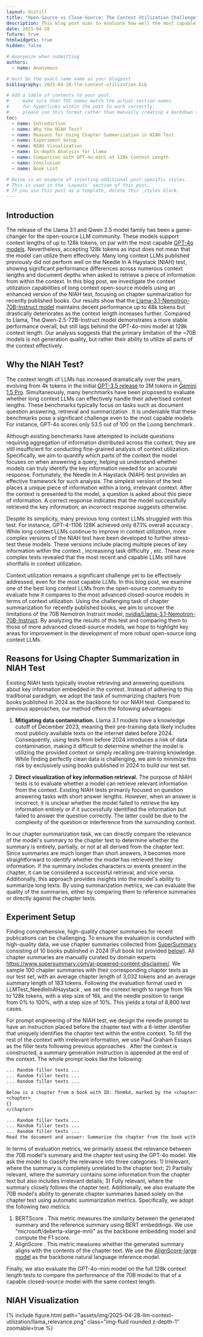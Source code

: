 ```yaml
---
layout: distill
title: "Open-Source vs Close-Source: The Context Utilization Challenge"
description: This blog post aims to evaluate how well the most capable open-source long context large language models (LLMs) utilize context, using the Needle In A Haystack test. We adopt the task of chapter summarization for recently published books to minimize data contamination while ensuring a challenging test. Our results show that open-source models still has room to improve in context utilization compared to close-source models.
date: 2025-04-28
future: true
htmlwidgets: true
hidden: false

# Anonymize when submitting
authors:
  - name: Anonymous

# must be the exact same name as your blogpost
bibliography: 2025-04-28-llm-context-utilization.bib  

# Add a table of contents to your post.
#   - make sure that TOC names match the actual section names
#     for hyperlinks within the post to work correctly. 
#   - please use this format rather than manually creating a markdown table of contents.
toc:
  - name: Introduction
  - name: Why the NIAH Test?
  - name: Reasons for Using Chapter Summarization in NIAH Test
  - name: Experiment Setup
  - name: NIAH Visualization
  - name: In-depth Analysis for Llama
  - name: Comparison with GPT-4o-mini at 128k Context Length
  - name: Conclusion
  - name: Book List

# Below is an example of injecting additional post-specific styles.
# This is used in the 'Layouts' section of this post.
# If you use this post as a template, delete this _styles block.
---
```


## Introduction

The release of the Llama 3.1 <d-cite key="dubey2024llama3herdmodels"></d-cite> and Qwen 2.5 model family <d-cite key="qwen2025qwen25technicalreport"></d-cite> has been a game-changer for the open-source LLM community. These models support context lengths of up to 128k tokens, on par with the most capable [GPT-4o models](https://openai.com/index/hello-gpt-4o/). Nevertheless, accepting 128k tokens as input does not mean that the model can utilize them effectively. Many long context LLMs published previously did not perform well on the Needle In A Haystack (NIAH) test, showing significant performance differences across numerous context lengths and document depths when asked to retrieve a piece of information from within the context. In this blog post, we investigate the context utilization capabilities of long context open-source models using an enhanced version of the NIAH test, focusing on chapter summarization for recently published books. Our results show that the [Llama-3.1-Nemotron-70B-Instruct model](https://huggingface.co/nvidia/Llama-3.1-Nemotron-70B-Instruct-HF) maintains decent performance up to 48k tokens but drastically deteriorates as the context length increases further. Compared to Llama, The Qwen-2.5-72B-Instruct model demonstrates a more stable performance overall, but still lags behind the GPT-4o-mini model at 128k context length. Our analysis suggests that the primary limitation of the ~70B models is not generation quality, but rather their ability to utilize all parts of the context effectively.

## Why the NIAH Test?

The context length of LLMs has increased dramatically over the years, evolving from 4k tokens in the initial [GPT-3.5 release](https://openai.com/index/chatgpt/) to 2M tokens in [Gemini 1.5 Pro](https://ai.google.dev/gemini-api/docs/long-context). Simultaneously, many benchmarks have been proposed to evaluate whether long context LLMs can effectively handle their advertised context lengths. These benchmarks typically focus on tasks such as document question answering, retrieval and summarization <d-cite key="wang2024novelqa"></d-cite> <d-cite key="zhang-etal-2024-bench"></d-cite>. It is undeniable that these benchmarks pose a significant challenge even to the most capable models. For instance, GPT-4o scores only 53.5 out of 100 on the Loong benchmark <d-cite key="wang-etal-2024-leave"></d-cite>.

Although existing benchmarks have attempted to include questions requiring aggregation of information distributed across the context, they are still insufficient for conducting fine-grained analysis of context utilization. Specifically, we aim to quantify which parts of the context the model focuses on when answering a query, helping us understand whether models can truly identify the key information needed for an accurate response. Fortunately, the Needle In A Haystack (NIAH) test provides an effective framework for such analysis. The simplest version of the test places a unique piece of information within a long, irrelevant context. After the context is presented to the model, a question is asked about this piece of information. A correct response indicates that the model successfully retrieved the key information; an incorrect response suggests otherwise.

Despite its simplicity, many previous long context LLMs struggled with this test. For instance, GPT-4-1106 128K achieved only 87.1% overall accuracy <d-cite key="fu2024dataengineeringscalinglanguage"></d-cite>. While long context LLMs continue to improve in context utilization, more complex versions of the NIAH test have been developed to further stress-test these models. These versions include placing multiple pieces of key information within the context <d-cite key="li2024needlebenchllmsretrievalreasoning"></d-cite>, increasinng task difficulty <d-cite key="roberts2024needlethreadingllmsfollow"></d-cite>, etc. These more complex tests revealed that the most recent and capable LLMs still have shortfalls in context utilization. 

Context utilization remains a significant challenge yet to be effectively addressed, even for the most capable LLMs. In this blog post, we examine one of the best long context LLMs from the open-source community to evaluate how it compares to the most advanced closed-source models in terms of context utilization. Using the challenging task of chapter summarization for recently published books, we aim to uncover the limitations of the 70B Nemotron Instruct model, [nvidia/Llama-3.1-Nemotron-70B-Instruct](https://huggingface.co/nvidia/Llama-3.1-Nemotron-70B-Instruct-HF). By analyzing the results of this test and comparing them to those of more advanced closed-source models, we hope to highlight key areas for improvement in the development of more robust open-source long context LLMs.

## Reasons for Using Chapter Summarization in NIAH Test

Existing NIAH tests typically involve retrieving and answering questions about key information embedded in the context. Instead of adhering to this traditional paradigm, we adopt the task of summarizing chapters from books published in 2024 as the backbone for our NIAH test. Compared to previous approaches, our method offers the following advantages:

1. **Mitigating data contamination.** Llama 3.1 models have a knowledge cutoff of December 2023, meaning their pre-training data likely includes most publicly available texts on the internet dated before 2024. Consequently, using texts from before 2024 introduces a risk of data contamination, making it difficult to determine whether the model is utilizing the provided context or simply recalling pre-training knowledge. While finding perfectly clean data is challenging, we aim to minimize this risk by exclusively using books published in 2024 to build our test set.

2. **Direct visualization of key information retrieval.** The purpose of NIAH tests is to evaluate whether a model can retrieve relevant information from the context. Existing NIAH tests primarily focused on question answering tasks with short answer lengths. However, when an answer is incorrect, it is unclear whether the model failed to retrieve the key information entirely or if it successfully identified the information but failed to answer the question correctly. The latter could be due to the complexity of the question or interference from the surrounding context. 

In our chapter summarization task, we can directly compare the relevance of the model's summary to the chapter text to determine whether the summary is entirely, partially, or not at all derived from the chapter text. Since summaries are much longer than short answers, it becomes more straightforward to identify whether the model has retrieved the key information. If the summary includes characters or events present in the chapter, it can be considered a successful retrieval, and vice versa. Additionally, this approach provides insights into the model's ability to summarize long texts. By using summarization metrics, we can evaluate the quality of the summaries, either by comparing them to reference summaries or directly against the chapter texts.

## Experiment Setup

Finding comprehensive, high-quality chapter summaries for recent publications can be challenging. To ensure the evaluation is conducted with high-quality data, we use chapter summaries collected from [SuperSummary](https://www.supersummary.com/) consisting of 10 books published in 2024 (Full book list provided [below](#book-list)). All chapter summaries are manually curated by domain experts <d-footnote>https://www.supersummary.com/ai-powered-content-disclaimer/</d-footnote>. We sample 100 chapter summaries with their corresponding chapter texts as our test set, with an average chapter length of 3,032 tokens and an average summary length of 183 tokens. Following the evaluation format used in LLMTest_NeedleInAHaystack <d-cite key="kamradt2023needle"></d-cite>, we set the context length to range from 16k to 128k tokens, with a step size of 16k, and the needle position to range from 0% to 100%, with a step size of 10%. This yields a total of 8,800 test cases. 

For prompt engineering of the NIAH test, we design the needle prompt to have an instruction placed before the chapter text with a 6-letter identifier that uniquely identifies the chapter text within the entire context. To fill the rest of the context with irrelevant information, we use Paul Graham Essays as the filler texts following previous approaches <d-cite key="kamradt2023needle"></d-cite>. After the context is constructed, a summary generation instruction is appended at the end of the context. The whole prompt looks like the following:

```txt
... Random filler texts ...
... Random filler texts ...
... Random filler texts ...

Below is a chapter from a book with ID: fbnmkd, marked by the <chapter> tags.
<chapter>
{}
</chapter>

... Random filler texts ...
... Random filler texts ...
... Random filler texts ...
Read the document and answer: Summarize the chapter from the book with ID: eDrFhW. The summary should be a coherent paragraph containing all key information about the chapter.
```

In terms of evaluation metrics, we primarily assess the relevance between the 70B model's summary and the chapter text using the GPT-4o model. We ask the model to classify the relevance into three categories: 1) Irrelevant, where the summary is completely unrelated to the chapter text; 2) Partially relevant, where the summary contains some information from the chapter text but also includes irrelevant details; 3) Fully relevant, where the summary closely follows the chapter text. Additionally, we also evaluate the 70B model's ability to generate chapter summaries based solely on the chapter text using automatic summarization metrics. Specifically, we adopt the following two metrics:

1. BERTScore <d-cite key="rogers2019bertscore"></d-cite>. This metric measures the similarity between the generated summary and the reference summary using BERT embeddings. We use "microsoft/deberta-xlarge-mnli" <d-cite key="he2021debertadecodingenhancedbertdisentangled"></d-cite> as the backbone embedding model and compute the F1 score.
2. AlignScore <d-cite key="kamradt2023needle"></d-cite>. This metric measures whether the generated summary aligns with the contents of the chapter text. We use the [AlignScore-large model](https://github.com/yuh-zha/AlignScore?tab=readme-ov-file#checkpoints) as the backbone natural language inference model.

Finally, we also evaluate the GPT-4o-mini model on the full 128k context length tests to compare the performance of the 70B model to that of a capable closed-source model with the same context length.

## NIAH Visualization

<div class="row justify-content-center">
    <div style="height: 70%">
        {% include figure.html path="assets/img/2025-04-28-llm-context-utilization/llama_relevance.png" class="img-fluid rounded z-depth-1" zoomable=true %}
    </div>
</div>

<div class="l-gutter caption" style="width: 150%">
  <b>Figure 1:</b> Relevance scores of the Llama-3.1-Nemotron-70B-Instruct model across different context lengths and needle positions..
</div>

<div class="row justify-content-center">
    <div style="height: 70%">
        {% include figure.html path="assets/img/2025-04-28-llm-context-utilization/qwen_relevance.png" class="img-fluid rounded z-depth-1" zoomable=true %}
    </div>
</div>

<div class="l-gutter caption" style="width: 150%">
  <b>Figure 2:</b> Relevance scores of the Qwen2.5-72B-Instruct model across different context lengths and needle positions..
</div>

Figure 1 and 2 shows the relevance scores of the Llama-3.1-Nemotron-70B-Instruct model and the Qwen2.5-72B-Instruct models across different context lengths and needle positions, respectively. For the Llama model, we observe that the model maintains a relevance score close to 1 at context lengths up to 48k tokens but gradually deteriorates as the context length increases further. In terms of document depth, performance starts to decline rapidly at depths between 10% and 30% when the context length reaches 64k tokens, ultimately dropping to near 0 at depths between 0-50% and 80% for the full 128k context length. Compared to the Llama model, the Qwen model shows a more stable performance across all context lengths and depths. Nevertheless, we still observe degraded performance towards 128k context length. At 128k tokens, the average relevance score is 79.3% while the average relevance score across all context lengths is 81.47%, suggesting that the Qwen model still has plenty of room to improve in context utilization.

Traditionally, when models are asked to summarize documents, the output summaries tend to exhibit "lead bias" that focuses more on the first few segments of the entire context <d-cite key="ravaut-etal-2024-context"></d-cite>. Existing work that directly measures context utilization also found the "lost in the middle" problem, where models perform better at retrieving key information from the beginning and the final parts of the context compared to the middle <d-cite key="liu-etal-2024-lost"></d-cite>. In comparison to previous work, our results demonstrate a "lost in the beginning" pattern, where the model performs particularly poorly when the key information is placed in the initial parts of the context. Although the Qwen model also demonstrates significantly worse performance at 80-90% depths towards 128k context length, both ~70B models give degraded results when the chapter text is placed between 10-50% depths.

<div class="row justify-content-center">
    <div style="height: 70%">
        {% include figure.html path="assets/img/2025-04-28-llm-context-utilization/example1.png" class="img-fluid rounded z-depth-1" zoomable=true %}
    </div>
</div>

<div class="l-gutter caption" style="width: 150%">
  <b>Figure 3:</b> Example summaries with their corresponding relevance scores for both ~70B models (Left) and the reference summary (Right). The chapter text is placed at 70% document depth with 128k context length. Irrelevant parts of the summaries are highlighted in red and the relevant parts of the summaries are highlighted in green.
</div>

To examine how the summaries look like when it contains irrelevant information, Figure 3 shows example summaries generated by both ~70B models compared to the reference summary. We can see that the Qwen model is able to identify key characters and some key events in the first half of the summary, but switches to a different topic of focus in the second half, discussing contents that belong to the filler texts. While the Qwen model can identify the chapter to some extent, the Llama model is unable to do so, giving a summary that is completely unrelated to the chapter text. These examples demonstrate that both ~70B models struggle to accurately pinpoint the chapter text, despite having unique <chapter> tags that separate the chapter text from the filler texts.

## In-depth Analysis for Llama

<div class="row justify-content-center">
    <div style="height: 70%">
        {% include figure.html path="assets/img/2025-04-28-llm-context-utilization/context_proportion.png" class="img-fluid rounded z-depth-1" zoomable=true %}
    </div>
</div>

<div class="l-gutter caption" style="width: 150%">
  <b>Figure 4:</b> Proportions of irrelevant, partially relevant and fully relevant summaries at different context lengths.
</div>

To gain a better understanding of the performance differences across various context lengths, we examine the proportions of irrelevant, partially relevant, and fully relevant summaries at different context lengths. From Figure 3, we can see that the model maintains robust performance (>94% correct responses) up to 48k tokens, suggesting strong capability in handling moderate-length contexts. However, this performance begins to decline abruptly as the context length increases, with notable drops around 48k-64k tokens where relevant cases decrease rapidly. The decline becomes particularly pronounced after 96k tokens, where correct responses drop below 50%, ultimately reaching just 19% at 128k tokens. This pattern, coupled with the corresponding exponential rise in incorrect responses at longer context lengths, indicates a systematic degradation in the model's ability to identify key information as the context length increases.

<div class="row justify-content-center">
    <div style="height: 70%">
        {% include figure.html path="assets/img/2025-04-28-llm-context-utilization/depth_proportion.png" class="img-fluid rounded z-depth-1" zoomable=true %}
    </div>
</div>

<div class="l-gutter caption" style="width: 150%">
  <b>Figure 5:</b> Proportions of irrelevant, partially relevant and fully relevant summaries at different document depths.
</div>

Conducting the same analysis on document depth, we observe that the distribution is more uniform compared to the distribution of context length. The model is able to generate over 60% of relevant summaries at all depths except for the 10%-30% range. We also observe an steady increase in performance towards deeper depths starting from 30%, where the proportion of fully relevant summaries climbs from 49.8% at 30% depth to 97.8% at 100% depth. Interestingly, the model has a 28.4% error rate at the beginning of the document, which is smaller than the error rates at depths of 10%-50%, but larger than those at the remaining depths. This distribution can be explained by the "lost in the beginning" pattern observed in Figure 1, but also resembles a "lost in the middle" pattern skewed toward the beginning of the document. Finally, the proportion of partially relevant summaries is evenly distributed across all depths (<5%), in contrast to the distribution over context length in Figure 3, where the majority of partially relevant summaries are found at high context lengths. This balanced distribution of uncertain responses suggests that the model maintains consistent calibration regardless of document depth, avoiding confusion between irrelevant context and key information.

## Comparison with GPT-4o-mini at 128k Context Length

<div class="row justify-content-center">
    <div style="height: 70%">
        {% include figure.html path="assets/img/2025-04-28-llm-context-utilization/relevance_comparison.png" class="img-fluid rounded z-depth-1" zoomable=true %}
    </div>
</div>

<div class="l-gutter caption" style="width: 150%">
  <b>Figure 6:</b> Relevance score comparison between Llama-3.1-Nemotron-70B-Instruct, Qwen2.5-72B-Instruct and GPT-4o-mini at 128k context length.
</div>

All analysis up to this point has been based on the ~70B models only. To understand how it compares to capable closed-source models, we run the full 128k context length test on the GPT-4o-mini model to see if any performance gap exists. Figure 5 shows the comparison between the two models across all metrics. We can immediately observe that the Llama-3.1-Nemotron-70B-Instruct model experiences a drastic drop in relevance scores at various depths. While GPT-4o-mini achieves near-perfect relevance scores across most depths, Llama-3.1 struggles significantly, only recovering towards the end of the context. Qwen2.5-72B-Instruct exhibits a performance trend that falls between the two models. Although it does not maintain the same high stability as GPT-4o-mini, it generally performs better than Llama-3.1, particularly in the earlier depths. However, Qwen2.5 also shows a significant dip in performance around the 30% depth, where its score briefly drops below 0.4 before recovering. It is worth mentioning that all three models show a similar pattern of performance degradation at depths between 10-30% and 70-90%, potentially indicating a common phenomenon in context utilization.

<div class="row justify-content-center">
    <div style="height: 70%">
        {% include figure.html path="assets/img/2025-04-28-llm-context-utilization/trend.png" class="img-fluid rounded z-depth-1" zoomable=true %}
    </div>
</div>

<div class="l-gutter caption" style="width: 150%">
  <b>Figure 7:</b> Performance variation of the ~70B models and the GPT-4o-mini model at BERTScore and AlignScore. In each cell, the score at the top represents the vanilla chapter summarization result, while the score at the bottom represents the average NIAH result for all document depths at 128k context length.
</div>

So far we have showed that open-source models lag behind the close-source GPT-4o-mini model in context utilization. Nevertheless, another important factor that impacts the summary quality is the natural language generation ability of the model. If open-source models are simply less capable in natural language tasks, the argument that context utilization is the primary limitation of open-source models would be questionable. To understand the influence of natural language generation ability to summary quality, we evaluate the summary quality of the 70B model and the GPT-4o-mini model on vanilla chapter summarization (i.e. generate chapter summaries based solely on the chapter text), and compare the results with the NIAH tests. This way, we can see the influence of inserting irrelevant context to summary quality.

Comparison of vanilla chapter summarization results with NIAH tests is shown in Figure 7. We can see that all three models show similar performance at vanilla chapter summarization. The biggest difference is the AlignScore difference between Llama and GPT-4o-mini, but even this value is only 0.032. However, when irrelevant context is introduced in the NIAH tests, performances of all three models drop significantly. The most abrupt change is observed in the Llama model, where AlignScore drops by 31.4%. The Qwen model is less affected compared to Llama, but still drops 14.3% in AlignScore. GPT-4o-mini is the least affected, having both performance drops lower than 10%. These results are consistent with the findings shown in Figure 6, suggesting that context utilization has a strong influence on summary quality.

## Conclusion

In this blog post, we evaluate open-source long context LLMs including Llama-3.1-Nemotron-70B-Instruct and Qwen2.5-72B-Instruct using the chapter summarization version of the NIAH test. Our results show that the ~70B models still needs to improve context utilization, with the Llama model demonstrating more severe performance degradation compared to the Qwen model. We also observe a "lost in the beginning" pattern in terms of document depth, where the model performs particularly poorly when key information is placed in the initial parts of the context, specifically at depths between 10-50% for long context lengths. Comparing to GPT-4o-mini, we find that the tested open-source models still have a significant gap to close in terms of accurately identifying key information in the context.

Nevertheless, the ~70B models demonstrate a promising ability to generate summaries with quality on-par with GPT-4o-mini, when there is no irrelevant context is introduced. This suggests that the primary limitation of the tested open-source models is not their natural language generation abilities, but their capacity to leverage all parts of the context equally effectively. We hope these findings highlight the problems of context utilization and inspire further research into developing more robust open-source long context LLMs in the future.

## Book List

The list of books used in the experiment is provided below. We will not release the source chapter texts nor the reference chapter summaries due to copyright restrictions.

| Book                                              | Author              | Published Date   |
|---------------------------------------------------|---------------------|------------------|
| All Fours                                         | Miranda July        | May 14, 2024     |
| When the Moon Hatched                             | Sarah A. Parker     | January 13, 2024 |
| The Unwedding                                     | Ally Condie         | June 4, 2024     |
| Sociopath: A Memoir                               | Patric Gagne        | April 2, 2024    |
| Age of Revolutions: Progress and Backlash from 1600 to the Present | Fareed Zakaria      | March 26, 2024    |
| Reckless                                          | Lauren Roberts      | July 2, 2024     |
| The Women                                         | Kristen Hannah      | February 6, 2024 |
| You Like It Darker                                | Stephen King        | May 21, 2024     |
| Only If You’re Lucky                              | Stacy Willingham    | January 16, 2024 |
| Knife: Meditations After an Attempted Murder     | Salman Rushdie      | April 16, 2024   |
